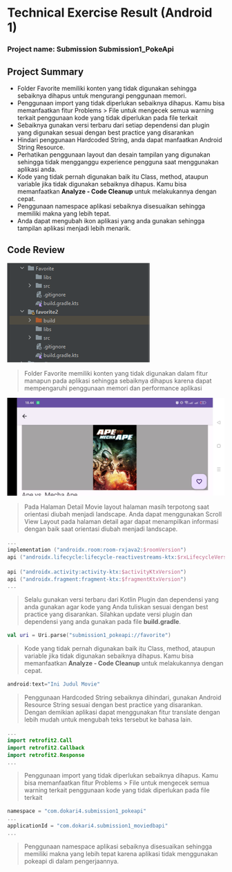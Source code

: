 # Technical Exercise Result (Android 1)

### Project name: Submission Submission1_PokeApi

## Project Summary

- Folder Favorite memiliki konten yang tidak digunakan sehingga sebaiknya dihapus untuk mengurangi penggunaan memori.
- Penggunaan import yang tidak diperlukan sebaiknya dihapus. Kamu bisa memanfaatkan fitur Problems > File untuk mengecek semua warning terkait penggunaan kode yang tidak diperlukan pada file terkait
- Sebaiknya gunakan versi terbaru dari setiap dependensi dan plugin yang digunakan sesuai dengan best practice yang disarankan
- Hindari penggunaan Hardcoded String, anda dapat manfaatkan Android String Resource.
- Perhatikan penggunaan layout dan desain tampilan yang digunakan sehingga tidak mengganggu experience pengguna saat menggunakan aplikasi anda.
- Kode yang tidak pernah digunakan baik itu Class, method, ataupun variable jika tidak digunakan sebaiknya dihapus. Kamu bisa memanfaatkan **Analyze - Code Cleanup** untuk melakukannya dengan cepat.
- Penggunaan namespace aplikasi sebaiknya disesuaikan sehingga memiliki makna yang lebih tepat.
- Anda dapat mengubah ikon aplikasi yang anda gunakan sehingga tampilan aplikasi menjadi lebih menarik.

## Code Review

![Screenshot 2024-05-06 192406.png](Technical%20Exercise%20Result%20(Android%201)%2079de6e4885d440fda5b8c483b47bf2e7/Screenshot_2024-05-06_192406.png)

> Folder Favorite memiliki konten yang tidak digunakan dalam fitur manapun pada aplikasi sehingga sebaiknya dihapus karena dapat mempengaruhi penggunaan memori dan performance aplikasi
> 

![WhatsApp Image 2024-05-06 at 19.31.37_c65dc369.jpg](Technical%20Exercise%20Result%20(Android%201)%2079de6e4885d440fda5b8c483b47bf2e7/WhatsApp_Image_2024-05-06_at_19.31.37_c65dc369.jpg)

> Pada Halaman Detail Movie layout halaman masih terpotong saat orientasi diubah menjadi landscape. Anda dapat menggunakan Scroll View Layout pada halaman detail agar dapat menampilkan informasi dengan baik saat orientasi diubah menjadi landscape.
> 

```kotlin
...
implementation ("androidx.room:room-rxjava2:$roomVersion")
api ("androidx.lifecycle:lifecycle-reactivestreams-ktx:$rxLifecycleVersion")

api ("androidx.activity:activity-ktx:$activityKtxVersion")
api ("androidx.fragment:fragment-ktx:$fragmentKtxVersion")
...
```

> Selalu gunakan versi terbaru dari Kotlin Plugin dan dependensi yang anda gunakan agar kode yang Anda tuliskan sesuai dengan best practice yang disarankan. Silahkan update versi plugin dan dependensi yang anda gunakan pada file **build.gradle**.
> 

```kotlin
val uri = Uri.parse("submission1_pokeapi://favorite")
```

> Kode yang tidak pernah digunakan baik itu Class, method, ataupun variable jika tidak digunakan sebaiknya dihapus. Kamu bisa memanfaatkan **Analyze - Code Cleanup** untuk melakukannya dengan cepat.
> 

```kotlin
android:text="Ini Judul Movie"
```

> Penggunaan Hardcoded String sebaiknya dihindari, gunakan Android Resource String sesuai dengan best practice yang disarankan. Dengan demikian aplikasi dapat menggunakan fitur translate dengan lebih mudah untuk mengubah teks tersebut ke bahasa lain.
> 

```kotlin
...
import retrofit2.Call
import retrofit2.Callback
import retrofit2.Response
...
```

> Penggunaan import yang tidak diperlukan sebaiknya dihapus. Kamu bisa memanfaatkan fitur Problems > File untuk mengecek semua warning terkait penggunaan kode yang tidak diperlukan pada file terkait
> 

```kotlin
namespace = "com.dokari4.submission1_pokeapi"
...
applicationId = "com.dokari4.submission1_moviedbapi"
...
```

> Penggunaan namespace aplikasi sebaiknya disesuaikan sehingga memiliki makna yang lebih tepat karena aplikasi tidak menggunakan pokeapi di dalam pengerjaannya.
>
